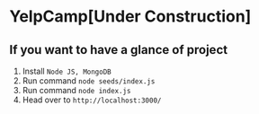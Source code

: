 # YelpCamp[Under Construction]


## If you want to have a glance of project

1. Install `Node JS, MongoDB`
2. Run command `node seeds/index.js`
3. Run command `node index.js`
4. Head over to `http://localhost:3000/`
